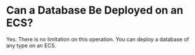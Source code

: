 # Can a Database Be Deployed on an ECS?<a name="EN-US_TOPIC_0018078507"></a>

Yes. There is no limitation on this operation. You can deploy a database of any type on an ECS.


